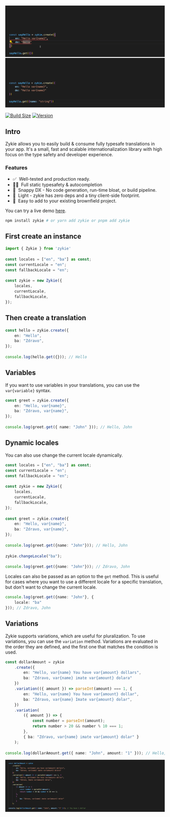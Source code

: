 ![frame-1.gif](docs/frame-1.gif)
![frame-2.gif](docs%2Fframe-2.gif)

[![Build Size](https://img.shields.io/bundlephobia/minzip/zykie?label=bundle%20size&style=flat&colorA=123000&colorB=000000)](https://bundlephobia.com/result?p=zykie)
[![Version](https://img.shields.io/npm/v/zykie?style=flat&colorA=FF0030&colorB=000000)](https://www.npmjs.com/package/zykie)

## Intro

Zykie allows you to easily build & consume fully typesafe translations in your app. It's a small, fast and scalable internationalization library with high focus on the type safety and developer experience.

### Features

- ✅&nbsp; Well-tested and production ready.
- 🧙‍♂️&nbsp; Full static typesafety & autocompletion
- 🐎&nbsp; Snappy DX - No code generation, run-time bloat, or build pipeline.
- 🍃&nbsp; Light - zykie has zero deps and a tiny client-side footprint.
- 🐻&nbsp; Easy to add to your existing brownfield project.

You can try a live demo [here](https://codesandbox.io/p/devbox/zykie-enes-p5djdm).

```bash
npm install zykie # or yarn add zykie or pnpm add zykie
```
## First create an instance

```ts
import { Zykie } from 'zykie'

const locales = ["en", "ba"] as const;
const currentLocale = "en";
const fallbackLocale = "en";

const zykie = new Zykie({
    locales,
    currentLocale,
    fallbackLocale,
});
```

## Then create a translation

```ts
const hello = zykie.create({
    en: "Hello",
    ba: "Zdravo",
});

console.log(hello.get({})); // Hello
```
## Variables
If you want to use variables in your translations, you can use the `var{variable}` syntax.

```ts
const greet = zykie.create({
    en: "Hello, var{name}",
    ba: "Zdravo, var{name}",
});

console.log(greet.get({ name: "John" })); // Hello, John
````
## Dynamic locales
You can also use change the current locale dynamically.

```ts
const locales = ["en", "ba"] as const;
const currentLocale = "en";
const fallbackLocale = "en";

const zykie = new Zykie({
    locales,
    currentLocale,
    fallbackLocale,
});

const greet = zykie.create({
    en: "Hello, var{name}",
    ba: "Zdravo, var{name}",
});

console.log(greet.get({name: "John"})); // Hello, John

zykie.changeLocale("ba");

console.log(greet.get({name: "John"})); // Zdravo, John
```
Locales can also be passed as an option to the `get` method. This is useful for cases where you want to use a different locale for a specific translation, but don't want to change the current locale.


```ts
console.log(greet.get({name: "John"}, {
    locale: "ba"
})); // Zdravo, John
```

## Variations
Zykie supports variations, which are useful for pluralization. To use variations, you can use the `variation` method.
Variations are evaluated in the order they are defined, and the first one that matches the condition is used.

```ts
const dollarAmount = zykie
    .create({
        en: "Hello, var{name} You have var{amount} dollars",
        ba: "Zdravo, var{name} imate var{amount} dolara"
    })
    .variation(({ amount }) => parseInt(amount) === 1, {
        en: "Hello, var{name} You have var{amount} dollar",
        ba: "Zdravo, var{name} Imate var{amount} dolar",
    })
    .variation(
        ({ amount }) => {
            const number = parseInt(amount);
            return number > 20 && number % 10 === 1;
        },
        { ba: "Zdravo, var{name} imate var{amount} dolar" }
    );

console.log(dollarAmount.get({ name: "John", amount: "1" })); // Hello, John You have 1 dollar
```

![frame-3.gif](docs%2Fframe-3.gif)

